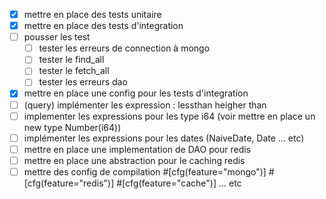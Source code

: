 - [x] mettre en place des tests unitaire
- [x] mettre en place des tests d'integration
- [ ] pousser les test
  - [ ] tester les erreurs de connection à mongo
  - [ ] tester le find_all
  - [ ] tester le fetch_all
  - [ ] tester les erreurs dao
- [x] mettre en place une config pour les tests d'integration
- [ ] (query) implémenter les expression : lessthan heigher than
- [ ] implementer les expressions pour les type i64 (voir mettre en place un new type Number(i64))
- [ ] implémenter les expressions pour les dates (NaiveDate, Date ... etc)
- [ ] mettre en place une implementation de DAO pour redis
- [ ] mettre en place une abstraction pour le caching redis
- [ ] mettre des config de compilation #[cfg(feature="mongo")] #[cfg(feature="redis")] #[cfg(feature="cache")] ... etc